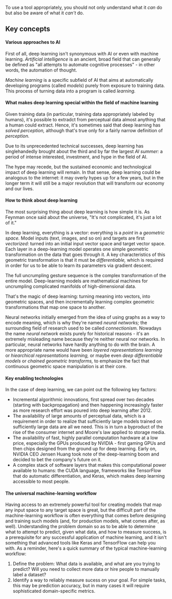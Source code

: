 To use a tool appropriately, you should not only understand what it *can* do but also be aware of what it *can't* do.
## Key concepts
#### Various approaches to AI
First of all, deep learning isn't synonymous with AI or even with machine learning. *Artificial intelligence* is an ancient, broad field that can generally be defined as "all
attempts to automate cognitive processes" - in other words, the automation of thought.

*Machine learning* is a specific subfield of AI that aims at automatically developing programs (called *models*) purely from exposure to training data. This process of turning
data into a program is called *learning.*
#### What makes deep learning special within the field of machine learning
Given training data (in particular, training data appropriately labeled by humans), it's possible to extradct from perceptual data almost anything that a human could extract.
Hence, it's sometimes said that deep learning has *solved perception,* although that's true only for a fairly narrow definition of *perception.*

Due to its unprecedented technical successes, deep learning has singlehandedly brought about the third and by far the largest *AI summer:* a period of intense interested,
investment, and hype in the field of AI.

The hype may recede, but the sustained economic and technological impact of deep learning will remain. In that sense, deep learning could be analogous to the internet: it may
overly hypes up for a few years, but in the longer term it will still be a major revolution that will transform our economy and our lives.
#### How to think about deep learning
The most surprising thing about deep learning is how simple it is. As Feynman once said about the universe, "It's not complicated, it's just a lot of it."

In deep learning, everything is a vector: everything is a *point* in a *geometric space.* Model inputs (text, images, and so on) and targets are first *vectorized:* turned
into an initial input vector space and target vector space. Each layer in a deep-learning model operates one simple geometric transformation on the data that goes through it.
A key characteristics of this geometric transformation is that it must be *differentiable,* which is required in order for us to be able to learn its parameters via gradient
descent.

The full uncrumpling gesture sequence is the complex transformation of the entire model. Deep-learning models are mathematical machines for uncrumpling complicated manifolds
of high-dimensional data.

That's the magic of deep learning: turning meaning into vectors, into geometric spaces, and then incrementally learning complex geometric transformations that map one space
to another.

Neural networks initially emerged from the idea of using graphs as a way to encode meaning, which is why they're named *neural networks;* the surrounding field of research
used to be called *connectionism.* Nowadays the name *neural network* exists purely for historical reasons - it's an extremely misleading name because they're neither neural
nor networks. In particular, neural networks have hardly anything to do with the brain. A more appropriate name would have been *layered representations learning* or
*hiearchical representations learning,* or maybe even *deep differentiable models* or *chained geometric transforms,* to emphasize the fact that continuous geometric space
manipulation is at their core.
#### Key enabling technologies
In the case of deep learning, we can point out the following key factors:
* Incremental algorithmic innovations, first spread over two decades (starting with backpropagation) and then happening increasingly faster as more research effort was poured
into deep learning after 2012.
* The availability of large amounts of perceptual data, which is a requirement in order to realize that sufficiently large models trained on sufficiently large data are all
we need. This is in turn a byproduct of the rise of the consumer internet and Moore's law applied to storage media.
* The availability of fast, highly parallel computation hardware at a low price, especially the GPUs produced by NVIDIA - first gaming GPUs and then chips designed from the
ground up for deep learning. Early on, NVIDIA CEO Jensen Huang took note of the deep-learning boom and decided to bet the company's future on it.
* A complex stack of software layers that makes this computational power available to humans: the CUDA language, frameworks like TensorFlow that do automatic differentiation,
and Keras, which makes deep learning accessible to most people.
#### The universal machine-learning workflow
Having access to an extremely powerful tool for creating models that map any input space to any target space is great, but the difficult part of the machine-learning workflow
is often everything that comes before designing and training such models (and, for production models, what comes after, as well). Understanding the problem domain so as to be
able to determine what to attempt to predict, given what data, and how to measure success, is a prerequisite for any successful application of machine learning, and it isn't
something that advanced tools like Keras and TensorFlow can help you with. As a reminder, here's a quick summary of the typical machine-learning workflow:
1. Define the problem: What data is available, and what are you trying to predict? Will you need to collect more data or hire people to manually label a dataset?
2. Identify a way to reliably measure sucess on your goal. For simple tasks, this may be prediction accuracy, but in many cases it will require sophisticated domain-specific
metrics.
